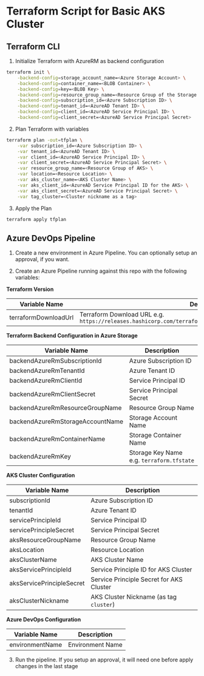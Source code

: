 # Terraform Script for Basic AKS Cluster

## Terraform CLI

1. Initialize Terraform with AzureRM as backend configuration

```sh
terraform init \
    -backend-config=storage_account_name=<Azure Storage Account> \
    -backend-config=container_name=<BLOB Container> \
    -backend-config=key=<BLOB Key> \
    -backend-config=resource_group_name=<Resource Group of the Storage Account> \
    -backend-config=subscription_id=<Azure Subscription ID> \
    -backend-config=tenant_id=<AzureAD Tenant ID> \
    -backend-config=client_id=<AzureAD Service Principal ID> \
    -backend-config=client_secret=<AzureAD Service Principal Secret>
```

2. Plan Terraform with variables

```sh
terraform plan -out=tfplan \
    -var subscription_id=<Azure Subscription ID> \
    -var tenant_id=<AzureAD Tenant ID> \
    -var client_id=<AzureAD Service Principal ID> \
    -var client_secret=<AzureAD Service Principal Secret> \
    -var resource_group_name=<Resource Group of AKS> \
    -var location=<Resource Location> \
    -var aks_cluster_name=<AKS Cluster Name> \
    -var aks_client_id=<AzureAD Service Principal ID for the AKS> \
    -var aks_client_secret=<AzureAD Service Principal Secret> \
    -var tag_cluster=<Cluster nickname as a tag>
```

3. Apply the Plan

```sh
terraform apply tfplan
```

## Azure DevOps Pipeline

1. Create a new environment in Azure Pipeline. You can optionally setup an approval, if you want.

2. Create an Azure Pipeline running against this repo with the following variables:

**Terraform Version**

| Variable Name | Description |
| --- | --- |
| terraformDownloadUrl | Terraform Download URL e.g. `https://releases.hashicorp.com/terraform/0.12.24/terraform_0.12.24_linux_amd64.zip` |

**Terraform Backend Configuration in Azure Storage**

| Variable Name | Description |
| --- | --- |
| backendAzureRmSubscriptionId | Azure Subscription ID |
| backendAzureRmTenantId | Azure Tenant ID |
| backendAzureRmClientId | Service Principal ID |
| backendAzureRmClientSecret | Service Principal Secret |
| backendAzureRmResourceGroupName | Resource Group Name |
| backendAzureRmStorageAccountName | Storage Account Name |
| backendAzureRmContainerName | Storage Container Name |
| backendAzureRmKey | Storage Key Name e.g. `terraform.tfstate` |

**AKS Cluster Configuration**

| Variable Name | Description |
| --- | --- |
| subscriptionId | Azure Subscription ID |
| tenantId | Azure Tenant ID |
| servicePrincipleId | Service Principal ID |
| servicePrincipleSecret | Service Principal Secret |
| aksResourceGroupName | Resource Group Name |
| aksLocation | Resource Location |
| aksClusterName | AKS Cluster Name |
| aksServicePrincipleId | Service Principle ID for AKS Cluster |
| aksServicePrincipleSecret | Service Principle Secret for AKS Cluster |
| aksClusterNickname | AKS Cluster Nickname (as tag `cluster`) |

**Azure DevOps Configuration**

| Variable Name | Description |
| --- | --- |
| environmentName | Environment Name |

3. Run the pipeline. If you setup an approval, it will need one before apply changes in the last stage